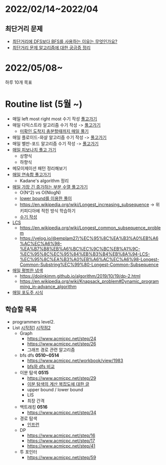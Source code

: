 # 2022/02/14~2022/04


## 최단거리 문제
- [최단거리에 DFS보다 BFS를 사용하는 이유는 무엇인가요?](https://www.acmicpc.net/board/view/27666)
- [최단거리 문제 알고리즘에 대한 궁금증 정리](https://jypthemiracle.medium.com/%EC%B5%9C%EB%8B%A8%EA%B1%B0%EB%A6%AC-%EB%AC%B8%EC%A0%9C-%EC%95%8C%EA%B3%A0%EB%A6%AC%EC%A6%98%EC%97%90-%EB%8C%80%ED%95%9C-%EA%B6%81%EA%B8%88%EC%A6%9D-%EC%A0%95%EB%A6%AC-5b1b813ba1b3)


# 2022/05/08~
하루 10개 목표



# Routine list (5월 ~)

- 매일 left most right most 수기 작성 [풀고가기](https://www.acmicpc.net/problem/1450)
- 매일 다익스트라 알고리즘 수기 작성 -> [풀고가기](https://www.acmicpc.net/problem/1753)
  - [미확인 도착지 충분할때까지 매일 풀기](https://www.acmicpc.net/problem/9370)
- 매일 플로이드-와샬 알고리즘 수기 작성 -> [풀고가기](https://www.acmicpc.net/problem/11404)
- 매일 벨만-포드 알고리즘 수기 작성 -> [풀고가기](https://www.acmicpc.net/problem/11657)
- [매일 피보나치 풀고 가기](https://www.acmicpc.net/problem/1003)
  - 상향식
  - 하향식
- 메모이제이션 패턴 정리해보기
- [매일 연속합 풀고가기](https://www.acmicpc.net/problem/1912)
  - Kadane's algorithm 정리
- [매일 가장 긴 증가하는 부분 수열 풀고가기](https://www.acmicpc.net/problem/11053)
  - O(N^2) vs O(NlogN)
  - [lower bound를 이용한 풀이](https://www.acmicpc.net/problem/12015)
  - https://en.wikipedia.org/wiki/Longest_increasing_subsequence -> 위키피디아에 적힌 방식 학습하기
  - [수기 작성](https://github.com/SaeSimcheon/coding_test/tree/main)
- [LCS](https://www.acmicpc.net/problem/9251)
  - https://en.wikipedia.org/wiki/Longest_common_subsequence_problem
  - https://velog.io/@emplam27/%EC%95%8C%EA%B3%A0%EB%A6%AC%EC%A6%98-%EA%B7%B8%EB%A6%BC%EC%9C%BC%EB%A1%9C-%EC%95%8C%EC%95%84%EB%B3%B4%EB%8A%94-LCS-%EC%95%8C%EA%B3%A0%EB%A6%AC%EC%A6%98-Longest-Common-Substring%EC%99%80-Longest-Common-Subsequence
- [매일 평범한 냅색](https://www.acmicpc.net/problem/12865)
  - https://dojinkimm.github.io/algorithm/2019/10/19/dp-2.html
  - https://en.wikipedia.org/wiki/Knapsack_problem#Dynamic_programming_in-advance_algorithm
- [매일 포도주 시식](https://www.acmicpc.net/problem/2156)

## 학습할 목록
- programmers level2.
- List
[시작점1](https://www.acmicpc.net/step)
[시작점2](https://www.acmicpc.net/workbook/view/4349)
  - Graph 
    - https://www.acmicpc.net/step/24
    - https://www.acmicpc.net/step/26
    - 그래프 경로 관련 알고리즘 
  - bfs dfs **0510~0514**
    - https://www.acmicpc.net/workbook/view/1983
    - [bfs와 dfs 비교](https://foameraserblue.tistory.com/188?category=481823)
  - 이분 탐색 **0515**
    - https://www.acmicpc.net/step/29
    - [이분 탐색의 계산 복잡도에 대한 글](https://jwoop.tistory.com/9?category=1057849)
    - upper bound / lower bound
    - LIS
    - 최장 간격
  - 백트래킹 **0516**
    - https://www.acmicpc.net/step/34
  - 경로 탐색 
    - [인프런](https://www.inflearn.com/course/%ED%8C%8C%EC%9D%B4%EC%8D%AC-%EC%95%8C%EA%B3%A0%EB%A6%AC%EC%A6%98-%EB%AC%B8%EC%A0%9C%ED%92%80%EC%9D%B4-%EC%BD%94%EB%94%A9%ED%85%8C%EC%8A%A4%ED%8A%B8/dashboard)
  - DP
    - https://www.acmicpc.net/step/16
    - https://www.acmicpc.net/step/17
    - https://www.acmicpc.net/step/41
  - 투 포인터
    - https://www.acmicpc.net/step/59


